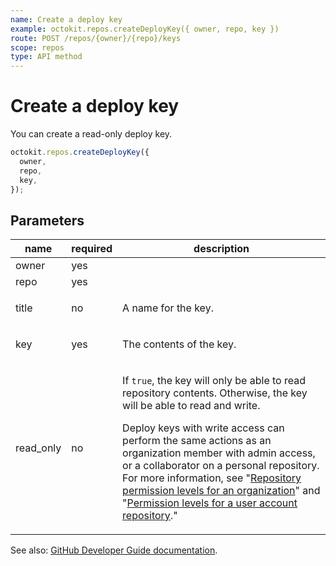```yaml
---
name: Create a deploy key
example: octokit.repos.createDeployKey({ owner, repo, key })
route: POST /repos/{owner}/{repo}/keys
scope: repos
type: API method
---
```


# Create a deploy key

You can create a read-only deploy key.

```js
octokit.repos.createDeployKey({
  owner,
  repo,
  key,
});
```

## Parameters

<table>
  <thead>
    <tr>
      <th>name</th>
      <th>required</th>
      <th>description</th>
    </tr>
  </thead>
  <tbody>
    <tr><td>owner</td><td>yes</td><td>

</td></tr>
<tr><td>repo</td><td>yes</td><td>

</td></tr>
<tr><td>title</td><td>no</td><td>

A name for the key.

</td></tr>
<tr><td>key</td><td>yes</td><td>

The contents of the key.

</td></tr>
<tr><td>read_only</td><td>no</td><td>

If `true`, the key will only be able to read repository contents. Otherwise, the key will be able to read and write.

Deploy keys with write access can perform the same actions as an organization member with admin access, or a collaborator on a personal repository. For more information, see "[Repository permission levels for an organization](https://docs.github.com/articles/repository-permission-levels-for-an-organization/)" and "[Permission levels for a user account repository](https://docs.github.com/articles/permission-levels-for-a-user-account-repository/)."

</td></tr>
  </tbody>
</table>

See also: [GitHub Developer Guide documentation](https://developer.github.com/v3/repos/keys/#create-a-deploy-key).
